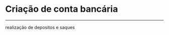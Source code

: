# Criação de conta bancária

------------------------------------

realização de depositos e saques
